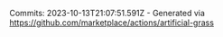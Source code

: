 Commits: 2023-10-13T21:07:51.591Z - Generated via https://github.com/marketplace/actions/artificial-grass
<br>
